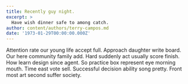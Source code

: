 ```yaml
---
title: Recently guy night.
excerpt: >
  Have wish dinner safe to among catch.
author: content/authors/terry-campos.md
date: '1973-01-29T00:00:00.000Z'
---
```

Attention rate our young life accept full. Approach daughter write board. Our here community family add. Hard suddenly act usually score finish. How learn design since agent. So practice box represent eye morning mouth. Time east vote sell. Successful decision ability song pretty. Front most art second suffer society.